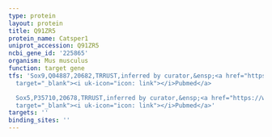 ```yaml
---
type: protein
layout: protein
title: Q91ZR5
protein_name: Catsper1
uniprot_accession: Q91ZR5
ncbi_gene_id: '225865'
organism: Mus musculus
function: target gene
tfs: 'Sox9,Q04887,20682,TRRUST,inferred by curator,&ensp;<a href="https://www.ncbi.nlm.nih.gov/pubmed/?term=25101494%5Buid%5D"
  target="_blank"><i uk-icon="icon: link"></i>Pubmed</a>

  Sox5,P35710,20678,TRRUST,inferred by curator,&ensp;<a href="https://www.ncbi.nlm.nih.gov/pubmed/?term=25101494%5Buid%5D"
  target="_blank"><i uk-icon="icon: link"></i>Pubmed</a>'
targets: ''
binding_sites: ''
---
```

